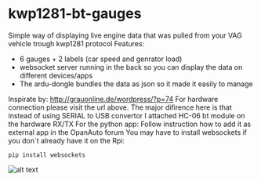 # kwp1281-bt-gauges
Simple way of displaying live engine data that was pulled from your VAG vehicle trough kwp1281 protocol
Features: 
- 6 gauges + 2 labels (car speed and genrator load)
- websocket server running in the back so you can display the data on different devices/apps
- The ardu-dongle bundles the data as json so it made it easily to manage

Inspirate by: http://grauonline.de/wordpress/?p=74
For hardware connection please visit the url above. The major difirence here is that instead of using SERIAL to USB convertor I attached HC-06 bt module on the hardware RX/TX
For the python app:
Follow instruction how to add it as external app in the OpanAuto forum
You may have to install websockets if you don`t already have it on the Rpi: 

    pip install websockets

![alt text](https://i.ibb.co/GRrYv3q/165458414-451594739414192-8416442325025784473-n.jpg)
